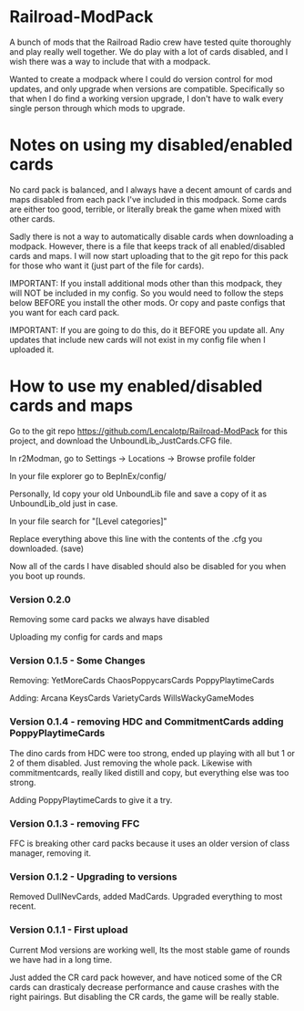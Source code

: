 # Railroad-ModPack
 A bunch of mods that the Railroad Radio crew have tested quite thoroughly and play really well together.
 We do play with a lot of cards disabled, and I wish there was a way to include that with a modpack.

 Wanted to create a modpack where I could do version control for mod updates, and only upgrade when versions are compatible. Specifically so that when I do find a working version upgrade, I don't have to walk every single person through which mods to upgrade.

# Notes on using my disabled/enabled cards
 No card pack is balanced, and I always have a decent amount of cards and maps disabled from each pack I've included in this modpack. Some cards are either too good, terrible, or literally break the game when mixed with other cards.

 Sadly there is not a way to automatically disable cards when downloading a modpack. However, there is a file that keeps track of all enabled/disabled cards and maps. I will now start uploading that to the git repo for this pack for those who want it (just part of the file for cards).

 IMPORTANT:
 If you install additional mods other than this modpack, they will NOT be included in my config. So you would need to follow the steps below BEFORE you install the other mods. Or copy and paste configs that you want for each card pack.

 IMPORTANT:
 If you are going to do this, do it BEFORE you update all. Any updates that include new cards will not exist in my config file when I uploaded it.

# How to use my enabled/disabled cards and maps
Go to the git repo https://github.com/Lencalotp/Railroad-ModPack for this project, and download the UnboundLib_JustCards.CFG file.

In r2Modman, go to Settings -> Locations -> Browse profile folder

In your file explorer go to BepInEx/config/

Personally, Id copy your old UnboundLib file and save a copy of it as UnboundLib_old just in case.

In your file search for "[Level categories]"

Replace everything above this line with the contents of the .cfg you downloaded. (save)

Now all of the cards I have disabled should also be disabled for you when you boot up rounds.

### Version 0.2.0
  Removing some card packs we always have disabled

  Uploading my config for cards and maps

### Version 0.1.5 - Some Changes
  Removing:
    YetMoreCards
    ChaosPoppycarsCards
    PoppyPlaytimeCards

  Adding:
   Arcana
   KeysCards
   VarietyCards
   WillsWackyGameModes

### Version 0.1.4 - removing HDC and CommitmentCards adding PoppyPlaytimeCards
  The dino cards from HDC were too strong, ended up playing with all but 1 or 2 of them disabled. Just removing the whole pack.
  Likewise with commitmentcards, really liked distill and copy, but everything else was too strong.

  Adding PoppyPlaytimeCards to give it a try.

### Version 0.1.3 - removing FFC
  FFC is breaking other card packs because it uses an older version of class manager, removing it.

### Version 0.1.2 - Upgrading to versions
  Removed DullNevCards, added MadCards. Upgraded everything to most recent.

### Version 0.1.1 - First upload
  Current Mod versions are working well, Its the most stable game of rounds we have had in a long time.

  Just added the CR card pack however, and have noticed some of the CR cards can drasticaly decrease performance and cause crashes with the right pairings. But disabling the CR cards, the game will be really stable.
